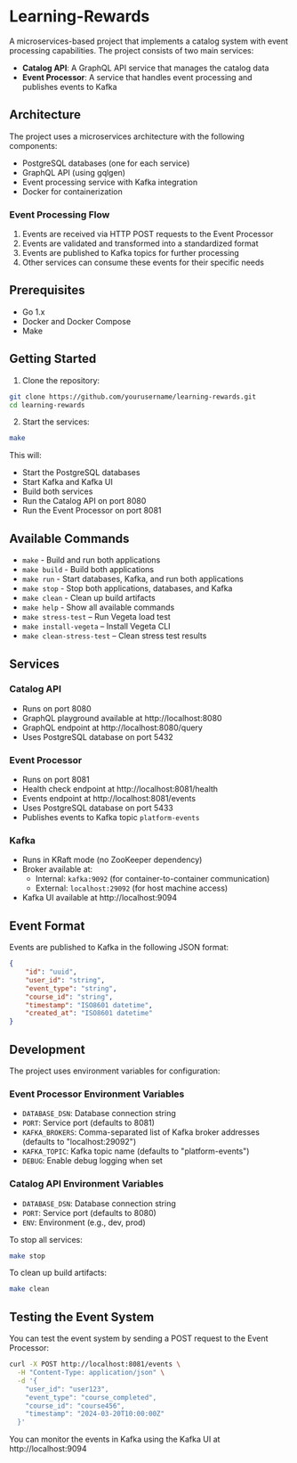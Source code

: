 # Learning-Rewards

A microservices-based project that implements a catalog system with event processing capabilities. The project consists of two main services:

- **Catalog API**: A GraphQL API service that manages the catalog data
- **Event Processor**: A service that handles event processing and publishes events to Kafka

## Architecture

The project uses a microservices architecture with the following components:

- PostgreSQL databases (one for each service)
- GraphQL API (using gqlgen)
- Event processing service with Kafka integration
- Docker for containerization

### Event Processing Flow

1. Events are received via HTTP POST requests to the Event Processor
2. Events are validated and transformed into a standardized format
3. Events are published to Kafka topics for further processing
4. Other services can consume these events for their specific needs

## Prerequisites

- Go 1.x
- Docker and Docker Compose
- Make

## Getting Started

1. Clone the repository:
```bash
git clone https://github.com/yourusername/learning-rewards.git
cd learning-rewards
```

2. Start the services:
```bash
make
```

This will:
- Start the PostgreSQL databases
- Start Kafka and Kafka UI
- Build both services
- Run the Catalog API on port 8080
- Run the Event Processor on port 8081

## Available Commands

- `make` - Build and run both applications
- `make build` - Build both applications
- `make run` - Start databases, Kafka, and run both applications
- `make stop` - Stop both applications, databases, and Kafka
- `make clean` - Clean up build artifacts
- `make help` - Show all available commands
- `make stress-test` – Run Vegeta load test
- `make install-vegeta` – Install Vegeta CLI
- `make clean-stress-test` – Clean stress test results

## Services

### Catalog API
- Runs on port 8080
- GraphQL playground available at http://localhost:8080
- GraphQL endpoint at http://localhost:8080/query
- Uses PostgreSQL database on port 5432

### Event Processor
- Runs on port 8081
- Health check endpoint at http://localhost:8081/health
- Events endpoint at http://localhost:8081/events
- Uses PostgreSQL database on port 5433
- Publishes events to Kafka topic `platform-events`

### Kafka
- Runs in KRaft mode (no ZooKeeper dependency)
- Broker available at:
  - Internal: `kafka:9092` (for container-to-container communication)
  - External: `localhost:29092` (for host machine access)
- Kafka UI available at http://localhost:9094

## Event Format

Events are published to Kafka in the following JSON format:

```json
{
    "id": "uuid",
    "user_id": "string",
    "event_type": "string",
    "course_id": "string",
    "timestamp": "ISO8601 datetime",
    "created_at": "ISO8601 datetime"
}
```

## Development

The project uses environment variables for configuration:

### Event Processor Environment Variables
- `DATABASE_DSN`: Database connection string
- `PORT`: Service port (defaults to 8081)
- `KAFKA_BROKERS`: Comma-separated list of Kafka broker addresses (defaults to "localhost:29092")
- `KAFKA_TOPIC`: Kafka topic name (defaults to "platform-events")
- `DEBUG`: Enable debug logging when set

### Catalog API Environment Variables
- `DATABASE_DSN`: Database connection string
- `PORT`: Service port (defaults to 8080)
- `ENV`: Environment (e.g., dev, prod)

To stop all services:
```bash
make stop
```

To clean up build artifacts:
```bash
make clean
```

## Testing the Event System

You can test the event system by sending a POST request to the Event Processor:

```bash
curl -X POST http://localhost:8081/events \
  -H "Content-Type: application/json" \
  -d '{
    "user_id": "user123",
    "event_type": "course_completed",
    "course_id": "course456",
    "timestamp": "2024-03-20T10:00:00Z"
  }'
```

You can monitor the events in Kafka using the Kafka UI at http://localhost:9094